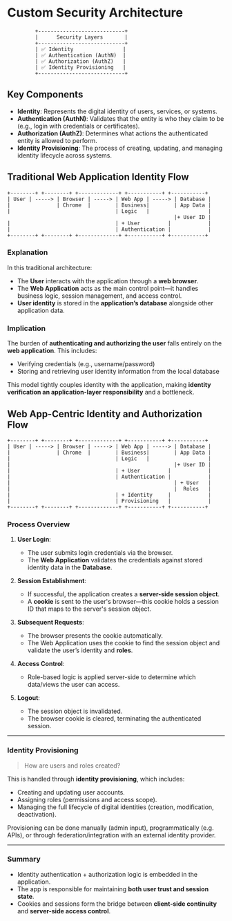 # Custom Security Architecture

```
         +----------------------------+
         |      Security Layers       |
         +----------------------------+
         | ✅ Identity                |
         | ✅ Authentication (AuthN)  |
         | ✅ Authorization (AuthZ)   |
         | ✅ Identity Provisioning   |
         +----------------------------+
```

## Key Components

- **Identity**: Represents the digital identity of users, services, or systems.
- **Authentication (AuthN)**: Validates that the entity is who they claim to be (e.g., login with credentials or certificates).
- **Authorization (AuthZ)**: Determines what actions the authenticated entity is allowed to perform.
- **Identity Provisioning**: The process of creating, updating, and managing identity lifecycle across systems.

## Traditional Web Application Identity Flow

```
+--------+ +--------+ +-------------+ +-----------+ +-----------+
| User | -----> | Browser | -----> | Web App | -----> | Database |
|               | Chrome  |        | Business|        | App Data |
|                                  | Logic   |                   |
                                                      |+ User ID |
|                                  | + User         |            |
|                                  | Authentication |            |
+--------+ +--------+ +-------------+ +-----------+ +-----------+
```

### Explanation

In this traditional architecture:

- The **User** interacts with the application through a **web browser**.
- The **Web Application** acts as the main control point—it handles business logic, session management, and access control.
- **User identity** is stored in the **application’s database** alongside other application data.

### Implication

The burden of **authenticating and authorizing the user** falls entirely on the **web application**. This includes:

- Verifying credentials (e.g., username/password)
- Storing and retrieving user identity information from the local database

This model tightly couples identity with the application, making **identity verification an application-layer responsibility** and a bottleneck.

## Web App-Centric Identity and Authorization Flow

```
+--------+ +--------+ +-------------+ +-----------+ +-----------+
| User | -----> | Browser | -----> | Web App | -----> | Database |
|               | Chrome  |        | Business|        | App Data |
|                                  | Logic   |                   |
|                                                     |+ User ID |
|                                  | + User         |            |
|                                  | Authentication |            |
|                                                     | + User   |
|                                                     |  Roles   |
|                                  | + Identity     |            |
|                                  | Provisioning   |            |
+--------+ +--------+ +-------------+ +-----------+ +-----------+
```

### Process Overview

1. **User Login**:
   - The user submits login credentials via the browser.
   - The **Web Application** validates the credentials against stored identity data in the **Database**.

2. **Session Establishment**:
   - If successful, the application creates a **server-side session object**.
   - A **cookie** is sent to the user's browser—this cookie holds a session ID that maps to the server's session object.

3. **Subsequent Requests**:
   - The browser presents the cookie automatically.
   - The Web Application uses the cookie to find the session object and validate the user’s identity and **roles**.

4. **Access Control**:
   - Role-based logic is applied server-side to determine which data/views the user can access.

5. **Logout**:
   - The session object is invalidated.
   - The browser cookie is cleared, terminating the authenticated session.

---

### Identity Provisioning

> How are users and roles created?

This is handled through **identity provisioning**, which includes:

- Creating and updating user accounts.
- Assigning roles (permissions and access scope).
- Managing the full lifecycle of digital identities (creation, modification, deactivation).

Provisioning can be done manually (admin input), programmatically (e.g. APIs), or through federation/integration with an external identity provider.

---

### Summary

- Identity authentication + authorization logic is embedded in the application.
- The app is responsible for maintaining **both user trust and session state**.
- Cookies and sessions form the bridge between **client-side continuity** and **server-side access control**.

